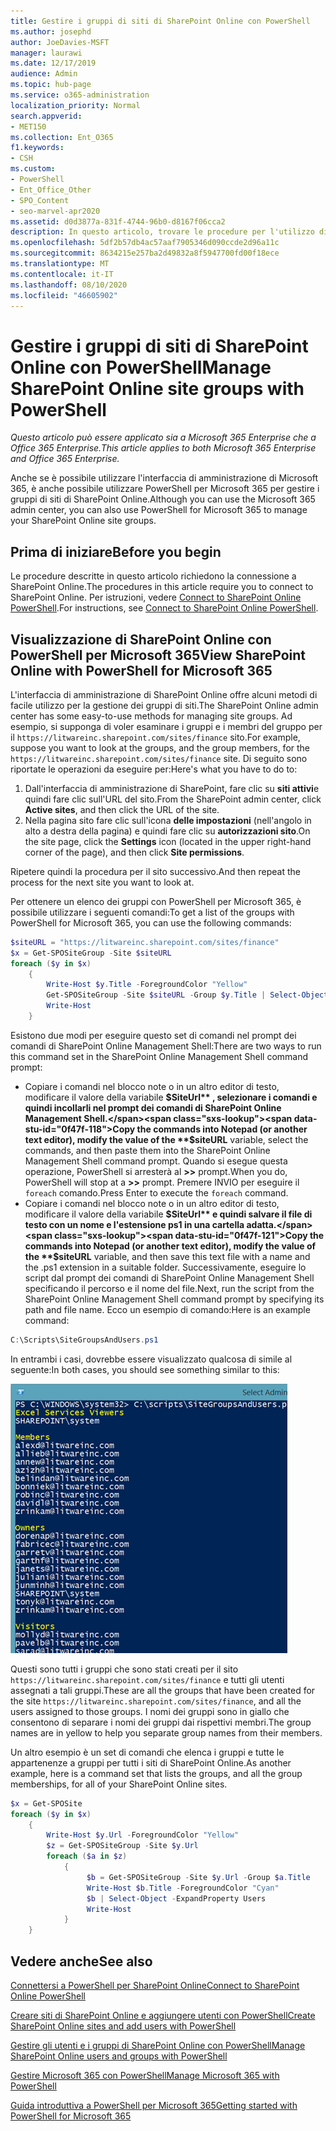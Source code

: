 ```yaml
---
title: Gestire i gruppi di siti di SharePoint Online con PowerShell
ms.author: josephd
author: JoeDavies-MSFT
manager: laurawi
ms.date: 12/17/2019
audience: Admin
ms.topic: hub-page
ms.service: o365-administration
localization_priority: Normal
search.appverid:
- MET150
ms.collection: Ent_O365
f1.keywords:
- CSH
ms.custom:
- PowerShell
- Ent_Office_Other
- SPO_Content
- seo-marvel-apr2020
ms.assetid: d0d3877a-831f-4744-96b0-d8167f06cca2
description: In questo articolo, trovare le procedure per l'utilizzo di PowerShell per Microsoft 365 per gestire i gruppi di siti di SharePoint Online.
ms.openlocfilehash: 5df2b57db4ac57aaf7905346d090ccde2d96a11c
ms.sourcegitcommit: 8634215e257ba2d49832a8f5947700fd00f18ece
ms.translationtype: MT
ms.contentlocale: it-IT
ms.lasthandoff: 08/10/2020
ms.locfileid: "46605902"
---
```

# <a name="manage-sharepoint-online-site-groups-with-powershell"></a><span data-ttu-id="0f47f-103">Gestire i gruppi di siti di SharePoint Online con PowerShell</span><span class="sxs-lookup"><span data-stu-id="0f47f-103">Manage SharePoint Online site groups with PowerShell</span></span>

<span data-ttu-id="0f47f-104">*Questo articolo può essere applicato sia a Microsoft 365 Enterprise che a Office 365 Enterprise.*</span><span class="sxs-lookup"><span data-stu-id="0f47f-104">*This article applies to both Microsoft 365 Enterprise and Office 365 Enterprise.*</span></span>

<span data-ttu-id="0f47f-105">Anche se è possibile utilizzare l'interfaccia di amministrazione di Microsoft 365, è anche possibile utilizzare PowerShell per Microsoft 365 per gestire i gruppi di siti di SharePoint Online.</span><span class="sxs-lookup"><span data-stu-id="0f47f-105">Although you can use the Microsoft 365 admin center, you can also use PowerShell for Microsoft 365 to manage your SharePoint Online site groups.</span></span>

## <a name="before-you-begin"></a><span data-ttu-id="0f47f-106">Prima di iniziare</span><span class="sxs-lookup"><span data-stu-id="0f47f-106">Before you begin</span></span>

<span data-ttu-id="0f47f-107">Le procedure descritte in questo articolo richiedono la connessione a SharePoint Online.</span><span class="sxs-lookup"><span data-stu-id="0f47f-107">The procedures in this article require you to connect to SharePoint Online.</span></span> <span data-ttu-id="0f47f-108">Per istruzioni, vedere [Connect to SharePoint Online PowerShell](https://docs.microsoft.com/powershell/sharepoint/sharepoint-online/connect-sharepoint-online?view=sharepoint-ps).</span><span class="sxs-lookup"><span data-stu-id="0f47f-108">For instructions, see [Connect to SharePoint Online PowerShell](https://docs.microsoft.com/powershell/sharepoint/sharepoint-online/connect-sharepoint-online?view=sharepoint-ps).</span></span>

## <a name="view-sharepoint-online-with-powershell-for-microsoft-365"></a><span data-ttu-id="0f47f-109">Visualizzazione di SharePoint Online con PowerShell per Microsoft 365</span><span class="sxs-lookup"><span data-stu-id="0f47f-109">View SharePoint Online with PowerShell for Microsoft 365</span></span>

<span data-ttu-id="0f47f-110">L'interfaccia di amministrazione di SharePoint Online offre alcuni metodi di facile utilizzo per la gestione dei gruppi di siti.</span><span class="sxs-lookup"><span data-stu-id="0f47f-110">The SharePoint Online admin center has some easy-to-use methods for managing site groups.</span></span> <span data-ttu-id="0f47f-111">Ad esempio, si supponga di voler esaminare i gruppi e i membri del gruppo per il `https://litwareinc.sharepoint.com/sites/finance` sito.</span><span class="sxs-lookup"><span data-stu-id="0f47f-111">For example, suppose you want to look at the groups, and the group members, for the `https://litwareinc.sharepoint.com/sites/finance` site.</span></span> <span data-ttu-id="0f47f-112">Di seguito sono riportate le operazioni da eseguire per:</span><span class="sxs-lookup"><span data-stu-id="0f47f-112">Here's what you have to do to:</span></span>

1. <span data-ttu-id="0f47f-113">Dall'interfaccia di amministrazione di SharePoint, fare clic su **siti attivi**e quindi fare clic sull'URL del sito.</span><span class="sxs-lookup"><span data-stu-id="0f47f-113">From the SharePoint admin center, click **Active sites**, and then click the URL of the site.</span></span>
2. <span data-ttu-id="0f47f-114">Nella pagina sito fare clic sull'icona **delle impostazioni** (nell'angolo in alto a destra della pagina) e quindi fare clic su **autorizzazioni sito**.</span><span class="sxs-lookup"><span data-stu-id="0f47f-114">On the site page, click the **Settings** icon (located in the upper right-hand corner of the page), and then click **Site permissions**.</span></span>

<span data-ttu-id="0f47f-115">Ripetere quindi la procedura per il sito successivo.</span><span class="sxs-lookup"><span data-stu-id="0f47f-115">And then repeat the process for the next site you want to look at.</span></span>

<span data-ttu-id="0f47f-116">Per ottenere un elenco dei gruppi con PowerShell per Microsoft 365, è possibile utilizzare i seguenti comandi:</span><span class="sxs-lookup"><span data-stu-id="0f47f-116">To get a list of the groups with PowerShell for Microsoft 365, you can use the following commands:</span></span>

```powershell
$siteURL = "https://litwareinc.sharepoint.com/sites/finance"
$x = Get-SPOSiteGroup -Site $siteURL
foreach ($y in $x)
    {
        Write-Host $y.Title -ForegroundColor "Yellow"
        Get-SPOSiteGroup -Site $siteURL -Group $y.Title | Select-Object -ExpandProperty Users
        Write-Host
    }
```

<span data-ttu-id="0f47f-117">Esistono due modi per eseguire questo set di comandi nel prompt dei comandi di SharePoint Online Management Shell:</span><span class="sxs-lookup"><span data-stu-id="0f47f-117">There are two ways to run this command set in the SharePoint Online Management Shell command prompt:</span></span>

- <span data-ttu-id="0f47f-118">Copiare i comandi nel blocco note o in un altro editor di testo, modificare il valore della variabile **$SiteUrl** , selezionare i comandi e quindi incollarli nel prompt dei comandi di SharePoint Online Management Shell.</span><span class="sxs-lookup"><span data-stu-id="0f47f-118">Copy the commands into Notepad (or another text editor), modify the value of the **$siteURL** variable, select the commands, and then paste them into the SharePoint Online Management Shell command prompt.</span></span> <span data-ttu-id="0f47f-119">Quando si esegue questa operazione, PowerShell si arresterà al **>>** prompt.</span><span class="sxs-lookup"><span data-stu-id="0f47f-119">When you do, PowerShell will stop at a **>>** prompt.</span></span> <span data-ttu-id="0f47f-120">Premere INVIO per eseguire il `foreach` comando.</span><span class="sxs-lookup"><span data-stu-id="0f47f-120">Press Enter to execute the `foreach` command.</span></span><br/>
- <span data-ttu-id="0f47f-121">Copiare i comandi nel blocco note o in un altro editor di testo, modificare il valore della variabile **$SiteUrl** e quindi salvare il file di testo con un nome e l'estensione ps1 in una cartella adatta.</span><span class="sxs-lookup"><span data-stu-id="0f47f-121">Copy the commands into Notepad (or another text editor), modify the value of the **$siteURL** variable, and then save this text file with a name and the .ps1 extension in a suitable folder.</span></span> <span data-ttu-id="0f47f-122">Successivamente, eseguire lo script dal prompt dei comandi di SharePoint Online Management Shell specificando il percorso e il nome del file.</span><span class="sxs-lookup"><span data-stu-id="0f47f-122">Next, run the script from the SharePoint Online Management Shell command prompt by specifying its path and file name.</span></span> <span data-ttu-id="0f47f-123">Ecco un esempio di comando:</span><span class="sxs-lookup"><span data-stu-id="0f47f-123">Here is an example command:</span></span>

```powershell
C:\Scripts\SiteGroupsAndUsers.ps1
```

<span data-ttu-id="0f47f-124">In entrambi i casi, dovrebbe essere visualizzato qualcosa di simile al seguente:</span><span class="sxs-lookup"><span data-stu-id="0f47f-124">In both cases, you should see something similar to this:</span></span>

![Gruppi di siti di SharePoint Online](media/SPO-site-groups.png)

<span data-ttu-id="0f47f-126">Questi sono tutti i gruppi che sono stati creati per il sito `https://litwareinc.sharepoint.com/sites/finance` e tutti gli utenti assegnati a tali gruppi.</span><span class="sxs-lookup"><span data-stu-id="0f47f-126">These are all the groups that have been created for the site `https://litwareinc.sharepoint.com/sites/finance`, and all the users assigned to those groups.</span></span> <span data-ttu-id="0f47f-127">I nomi dei gruppi sono in giallo che consentono di separare i nomi dei gruppi dai rispettivi membri.</span><span class="sxs-lookup"><span data-stu-id="0f47f-127">The group names are in yellow to help you separate group names from their members.</span></span>

<span data-ttu-id="0f47f-128">Un altro esempio è un set di comandi che elenca i gruppi e tutte le appartenenze a gruppi per tutti i siti di SharePoint Online.</span><span class="sxs-lookup"><span data-stu-id="0f47f-128">As another example, here is a command set that lists the groups, and all the group memberships, for all of your SharePoint Online sites.</span></span>

```powershell
$x = Get-SPOSite
foreach ($y in $x)
    {
        Write-Host $y.Url -ForegroundColor "Yellow"
        $z = Get-SPOSiteGroup -Site $y.Url
        foreach ($a in $z)
            {
                 $b = Get-SPOSiteGroup -Site $y.Url -Group $a.Title 
                 Write-Host $b.Title -ForegroundColor "Cyan"
                 $b | Select-Object -ExpandProperty Users
                 Write-Host
            }
    }
```
    
## <a name="see-also"></a><span data-ttu-id="0f47f-129">Vedere anche</span><span class="sxs-lookup"><span data-stu-id="0f47f-129">See also</span></span>

[<span data-ttu-id="0f47f-130">Connettersi a PowerShell per SharePoint Online</span><span class="sxs-lookup"><span data-stu-id="0f47f-130">Connect to SharePoint Online PowerShell</span></span>](https://docs.microsoft.com/powershell/sharepoint/sharepoint-online/connect-sharepoint-online?view=sharepoint-ps)

[<span data-ttu-id="0f47f-131">Creare siti di SharePoint Online e aggiungere utenti con PowerShell</span><span class="sxs-lookup"><span data-stu-id="0f47f-131">Create SharePoint Online sites and add users with PowerShell</span></span>](create-sharepoint-sites-and-add-users-with-powershell.md)

[<span data-ttu-id="0f47f-132">Gestire gli utenti e i gruppi di SharePoint Online con PowerShell</span><span class="sxs-lookup"><span data-stu-id="0f47f-132">Manage SharePoint Online users and groups with PowerShell</span></span>](manage-sharepoint-users-and-groups-with-powershell.md)

[<span data-ttu-id="0f47f-133">Gestire Microsoft 365 con PowerShell</span><span class="sxs-lookup"><span data-stu-id="0f47f-133">Manage Microsoft 365 with PowerShell</span></span>](manage-office-365-with-office-365-powershell.md)
  
[<span data-ttu-id="0f47f-134">Guida introduttiva a PowerShell per Microsoft 365</span><span class="sxs-lookup"><span data-stu-id="0f47f-134">Getting started with PowerShell for Microsoft 365</span></span>](getting-started-with-office-365-powershell.md)

